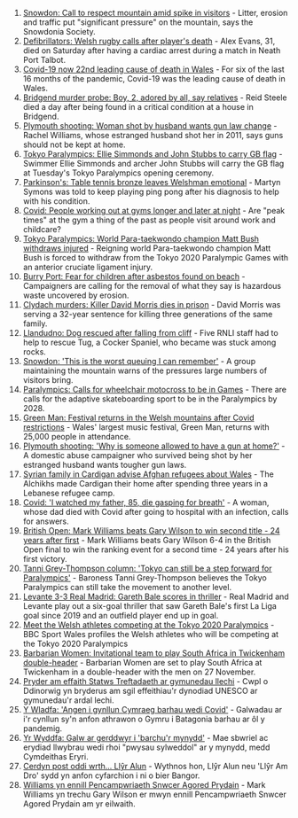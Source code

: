 1. [Snowdon: Call to respect mountain amid spike in visitors](https://www.bbc.co.uk/news/uk-wales-58283816) - Litter, erosion and traffic put "significant pressure" on the mountain, says the Snowdonia Society.
2. [Defibrillators: Welsh rugby calls after player's death](https://www.bbc.co.uk/news/uk-wales-58302827) - Alex Evans, 31, died on Saturday after having a cardiac arrest during a match in Neath Port Talbot.
3. [Covid-19 now 22nd leading cause of death in Wales](https://www.bbc.co.uk/news/uk-wales-58304855) - For six of the last 16 months of the pandemic, Covid-19 was the leading cause of death in Wales.
4. [Bridgend murder probe: Boy, 2, adored by all, say relatives](https://www.bbc.co.uk/news/uk-wales-58305253) - Reid Steele died a day after being found in a critical condition at a house in Bridgend.
5. [Plymouth shooting: Woman shot by husband wants gun law change](https://www.bbc.co.uk/news/uk-wales-58283811) - Rachel Williams, whose estranged husband shot her in 2011, says guns should not be kept at home.
6. [Tokyo Paralympics: Ellie Simmonds and John Stubbs to carry GB flag](https://www.bbc.co.uk/sport/disability-sport/58303759) - Swimmer Ellie Simmonds and archer John Stubbs will carry the GB flag at Tuesday's Tokyo Paralympics opening ceremony.
7. [Parkinson's: Table tennis bronze leaves Welshman emotional](https://www.bbc.co.uk/news/uk-wales-58303655) - Martyn Symons was told to keep playing ping pong after his diagnosis to help with his condition.
8. [Covid: People working out at gyms longer and later at night](https://www.bbc.co.uk/news/uk-wales-58260865) - Are "peak times" at the gym a thing of the past as people visit around work and childcare?
9. [Tokyo Paralympics: World Para-taekwondo champion Matt Bush withdraws injured](https://www.bbc.co.uk/sport/disability-sport/58299215) - Reigning world Para-taekwondo champion Matt Bush is forced to withdraw from the Tokyo 2020 Paralympic Games with an anterior cruciate ligament injury.
10. [Burry Port: Fear for children after asbestos found on beach](https://www.bbc.co.uk/news/uk-wales-58144670) - Campaigners are calling for the removal of what they say is hazardous waste uncovered by erosion.
11. [Clydach murders: Killer David Morris dies in prison](https://www.bbc.co.uk/news/uk-wales-58285620) - David Morris was serving a 32-year sentence for killing three generations of the same family.
12. [Llandudno: Dog rescued after falling from cliff](https://www.bbc.co.uk/news/uk-wales-58294146) - Five RNLI staff had to help to rescue Tug, a Cocker Spaniel, who became was stuck among rocks.
13. [Snowdon: 'This is the worst queuing I can remember'](https://www.bbc.co.uk/news/uk-wales-58284171) - A group maintaining the mountain warns of the pressures large numbers of visitors bring.
14. [Paralympics: Calls for wheelchair motocross to be in Games](https://www.bbc.co.uk/news/uk-england-manchester-58297582) - There are calls for the adaptive skateboarding sport to be in the Paralympics by 2028.
15. [Green Man: Festival returns in the Welsh mountains after Covid restrictions](https://www.bbc.co.uk/news/entertainment-arts-58282999) - Wales' largest music festival, Green Man, returns with 25,000 people in attendance.
16. [Plymouth shooting: 'Why is someone allowed to have a gun at home?'](https://www.bbc.co.uk/news/uk-wales-58283814) - A domestic abuse campaigner who survived being shot by her estranged husband wants tougher gun laws.
17. [Syrian family in Cardigan advise Afghan refugees about Wales](https://www.bbc.co.uk/news/uk-wales-58285615) - The Alchikhs made Cardigan their home after spending three years in a Lebanese refugee camp.
18. [Covid: 'I watched my father, 85, die gasping for breath'](https://www.bbc.co.uk/news/uk-wales-58278351) - A woman, whose dad died with Covid after going to hospital with an infection, calls for answers.
19. [British Open: Mark Williams beats Gary Wilson to win second title - 24 years after first](https://www.bbc.co.uk/sport/snooker/58301127) - Mark Williams beats Gary Wilson 6-4 in the British Open final to win the ranking event for a second time - 24 years after his first victory.
20. [Tanni Grey-Thompson column: 'Tokyo can still be a step forward for Paralympics'](https://www.bbc.co.uk/sport/disability-sport/58266243) - Baroness Tanni Grey-Thompson believes the Tokyo Paralympics can still take the movement to another level.
21. [Levante 3-3 Real Madrid: Gareth Bale scores in thriller](https://www.bbc.co.uk/sport/football/58300956) - Real Madrid and Levante play out a six-goal thriller that saw Gareth Bale's first La Liga goal since 2019 and an outfield player end up in goal.
22. [Meet the Welsh athletes competing at the Tokyo 2020 Paralympics](https://www.bbc.co.uk/sport/disability-sport/58292355) - BBC Sport Wales profiles the Welsh athletes who will be competing at the Tokyo 2020 Paralympics
23. [Barbarian Women: Invitational team to play South Africa in Twickenham double-header](https://www.bbc.co.uk/sport/rugby-union/58303562) - Barbarian Women are set to play South Africa at Twickenham in a double-header with the men on 27 November.
24. [Pryder am effaith Statws Treftadaeth ar gymunedau llechi](https://www.bbc.co.uk/newyddion/58235400) - Cwpl o Ddinorwig yn bryderus am sgil effeithiau'r dynodiad UNESCO ar gymunedau'r ardal lechi.
25. [Y Wladfa: 'Angen i gynllun Cymraeg barhau wedi Covid'](https://www.bbc.co.uk/newyddion/58299397) - Galwadau ar i'r cynllun sy'n anfon athrawon o Gymru i Batagonia barhau ar ôl y pandemig.
26. [Yr Wyddfa: Galw ar gerddwyr i 'barchu'r mynydd'](https://www.bbc.co.uk/newyddion/58299396) - Mae sbwriel ac erydiad llwybrau wedi rhoi "pwysau sylweddol" ar y mynydd, medd Cymdeithas Eryri.
27. [Cerdyn post oddi wrth... Llŷr Alun](https://www.bbc.co.uk/newyddion/58264143) - Wythnos hon, Llŷr Alun neu 'Llŷr Am Dro' sydd yn anfon cyfarchion i ni o bier Bangor.
28. [Williams yn ennill Pencampwriaeth Snwcer Agored Prydain](https://www.bbc.co.uk/newyddion/58302742) - Mark Williams yn trechu Gary Wilson er mwyn ennill Pencampwriaeth Snwcer Agored Prydain am yr eilwaith.
